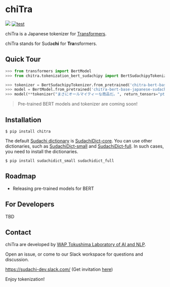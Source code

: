 # chiTra

[![](https://img.shields.io/badge/python-3.6+-blue.svg)](https://www.python.org/downloads/release/python-360/)
[![test](https://github.com/t-yamamura/bert_sudachipy/actions/workflows/test.yaml/badge.svg)](https://github.com/t-yamamura/bert_sudachipy/actions/workflows/test.yaml)

chiTra is a Japanese tokenizer for [Transformers](https://github.com/huggingface/transformers).

chiTra stands for Suda**chi** for **Tra**nsformers.

## Quick Tour

```python
>>> from transformers import BertModel
>>> from chitra.tokenization_bert_sudachipy import BertSudachipyTokenizer

>>> tokenizer = BertSudachipyTokenizer.from_pretrained('chitra-bert-base-japanese-sudachi')
>>> model = BertModel.from_pretrained('chitra-bert-base-japanese-sudachi')
>>> model(**tokenizer("まさにオールマイティーな商品だ。", return_tensors="pt")).last_hidden_state
```

> Pre-trained BERT models and tokenizer are coming soon!

## Installation

```shell script
$ pip install chitra
```

The default [Sudachi dictionary](https://github.com/WorksApplications/SudachiDict) is [SudachiDict-core](https://pypi.org/project/SudachiDict-core/).
You can use other dictionaries, such as [SudachiDict-small](https://pypi.org/project/SudachiDict-small/) and [SudachiDict-full](https://pypi.org/project/SudachiDict-full/).
In such cases, you need to install the dictionaries.

```shell script
$ pip install sudachidict_small sudachidict_full
```

## Roadmap

* Releasing pre-trained models for BERT

## For Developers

TBD


## Contact

chiTra are developed by [WAP Tokushima Laboratory of AI and NLP](http://nlp.worksap.co.jp/).

Open an issue, or come to our Slack workspace for questions and discussion.

https://sudachi-dev.slack.com/ (Get invitation [here](https://join.slack.com/t/sudachi-dev/shared_invite/enQtMzg2NTI2NjYxNTUyLTMyYmNkZWQ0Y2E5NmQxMTI3ZGM3NDU0NzU4NGE1Y2UwYTVmNTViYjJmNDI0MWZiYTg4ODNmMzgxYTQ3ZmI2OWU))

Enjoy tokenization!
